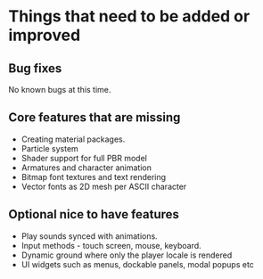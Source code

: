 # Things that need to be added or improved

## Bug fixes
No known bugs at this time.

## Core features that are missing
* Creating material packages.
* Particle system
* Shader support for full PBR model
* Armatures and character animation
* Bitmap font textures and text rendering
* Vector fonts as 2D mesh per ASCII character

## Optional nice to have features
* Play sounds synced with animations.
* Input methods - touch screen, mouse, keyboard.
* Dynamic ground where only the player locale is rendered
* UI widgets such as menus, dockable panels, modal popups etc